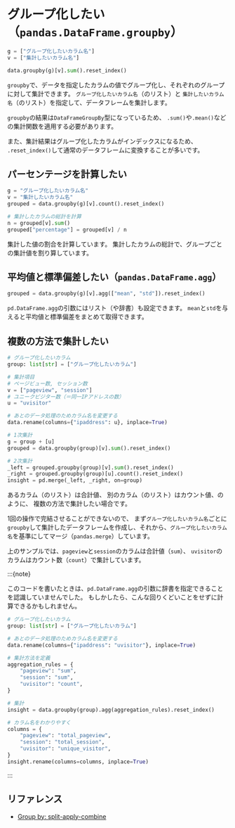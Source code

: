 # グループ化したい（`pandas.DataFrame.groupby`）

```python
g = ["グループ化したいカラム名"]
v = ["集計したいカラム名"]

data.groupby(g)[v].sum().reset_index()
```

`groupby`で、データを指定したカラムの値でグループ化し、それぞれのグループに対して集計できます。
`グループ化したいカラム名`（のリスト）と
`集計したいカラム名`（のリスト）を指定して、データフレームを集計します。

`groupby`の結果は`DataFrameGroupBy`型になっているため、
`.sum()`や`.mean()`などの集計関数を適用する必要があります。

また、集計結果はグループ化したカラムがインデックスになるため、
`.reset_index()`して通常のデータフレームに変換することが多いです。

## パーセンテージを計算したい

```python
g = "グループ化したいカラム名"
v = "集計したいカラム名"
grouped = data.groupby(g)[v].count().reset_index()

# 集計したカラムの総計を計算
n = grouped[v].sum()
grouped["percentage"] = grouped[v] / n
```

集計した値の割合を計算しています。
集計したカラムの総計で、グループごとの集計値を割り算しています。

## 平均値と標準偏差したい（``pandas.DataFrame.agg``）

```python
grouped = data.groupby(g)[v].agg(["mean", "std"]).reset_index()
```

``pd.DataFrame.agg``の引数にはリスト（や辞書）も設定できます。
``mean``と``std``を与えると平均値と標準偏差をまとめて取得できます。

## 複数の方法で集計したい

```python
# グループ化したいカラム
group: list[str] = ["グループ化したいカラム"]

# 集計項目
# ページビュー数, セッション数
v = ["pageview", "session"]
# ユニークビジター数（＝同一IPアドレスの数）
u = "uvisitor"

# あとのデータ処理のためカラム名を変更する
data.rename(columns={"ipaddress": u}, inplace=True)

# 1次集計
g = group + [u]
grouped = data.groupby(group)[v].sum().reset_index()

# 2次集計
_left = grouped.groupby(group)[v].sum().reset_index()
_right = grouped.groupby(group)[u].count().reset_index()
insight = pd.merge(_left, _right, on=group)
```

あるカラム（のリスト）は合計値、
別のカラム（のリスト）はカウント値、のように、
複数の方法で集計したい場合です。

1回の操作で完結させることができないので、
まず``グループ化したいカラム名``ごとに``groupby``して集計したデータフレームを作成し、それから、``グループ化したいカラム名``を基準にしてマージ（``pandas.merge``）しています。

上のサンプルでは、``pageview``と``session``のカラムは合計値（``sum``）、
``uvisitor``のカラムはカウント数（``count``）で集計しています。

:::{note}

このコードを書いたときは、``pd.DataFrame.agg``の引数に辞書を指定できることを認識していませんでした。
もしかしたら、こんな回りくどいことをせずに計算できるかもしれません。


```python
# グループ化したいカラム
group: list[str] = ["グループ化したいカラム"]

# あとのデータ処理のためカラム名を変更する
data.rename(columns={"ipaddress": "uvisitor"}, inplace=True)

# 集計方法を定義
aggregation_rules = {
    "pageview": "sum",
    "session": "sum",
    "uvisitor": "count",
}

# 集計
insight = data.groupby(group).agg(aggregation_rules).reset_index()

# カラム名をわかりやすく
columns = {
    "pageview": "total_pageview",
    "session": "total_session",
    "uvisitor": "unique_visitor",
}
insight.rename(columns=columns, inplace=True)
```

:::

## リファレンス

- [Group by: split-apply-combine](https://pandas.pydata.org/pandas-docs/stable/user_guide/groupby.html)
